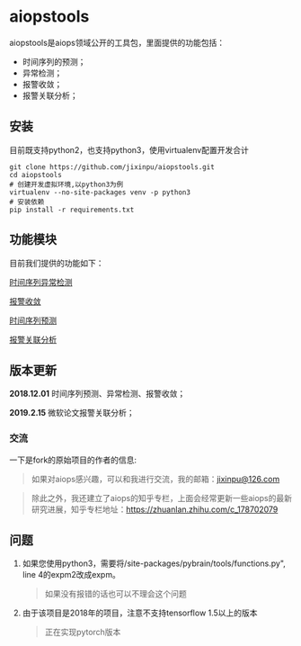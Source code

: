 # aiopstools
aiopstools是aiops领域公开的工具包，里面提供的功能包括：
- 时间序列的预测；
- 异常检测；
- 报警收敛；
- 报警关联分析；

## 安装
目前既支持python2，也支持python3，使用virtualenv配置开发合计
```
git clone https://github.com/jixinpu/aiopstools.git
cd aiopstools
# 创建开发虚拟环境,以python3为例
virtualenv --no-site-packages venv -p python3
# 安装依赖
pip install -r requirements.txt
```

## 功能模块

目前我们提供的功能如下：

[时间序列异常检测](https://github.com/jixinpu/aiopstools/tree/master/docs/anomal_detection_test.md)

[报警收敛](https://github.com/jixinpu/aiopstools/tree/master/docs/alarm_convergence_test.md)

[时间序列预测](https://github.com/jixinpu/aiopstools/tree/master/docs/timeseries_predict_test.md)

[报警关联分析](https://github.com/jixinpu/aiopstools/tree/master/docs/alarm_association_test.md)

## 版本更新

**2018.12.01** 时间序列预测、异常检测、报警收敛；

**2019.2.15** 微软论文报警关联分析； 

### 交流
一下是fork的原始项目的作者的信息:
> 如果对aiops感兴趣，可以和我进行交流，我的邮箱：jixinpu@126.com

> 除此之外，我还建立了aiops的知乎专栏，上面会经常更新一些aiops的最新研究进展，知乎专栏地址：https://zhuanlan.zhihu.com/c_178702079

## 问题

1. 如果您使用python3，需要将/site-packages/pybrain/tools/functions.py", line 4的expm2改成expm。
    >如果没有报错的话也可以不理会这个问题
2. 由于该项目是2018年的项目，注意不支持tensorflow 1.5以上的版本
    > 正在实现pytorch版本